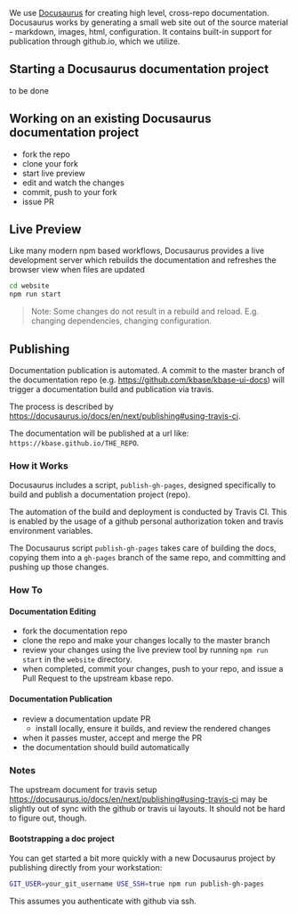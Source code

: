 ---
---

We use [Docusaurus](https://docusaurus.io) for creating high level, cross-repo documentation. Docusaurus works by generating a small web site out of the source material - markdown, images, html, configuration. It contains built-in support for publication through github.io, which we utilize.

## Starting a Docusaurus documentation project

to be done

## Working on an existing Docusaurus documentation project

- fork the repo
- clone your fork
- start live preview
- edit and watch the changes
- commit, push to your fork
- issue PR

## Live Preview

Like many modern npm based workflows, Docusaurus provides a live development server which rebuilds the documentation and refreshes the browser view when files are updated

```bash
cd website
npm run start
```

> Note: Some changes do not result in a rebuild and reload. E.g. changing dependencies, changing configuration.

## Publishing

Documentation publication is automated. A commit to the master branch of the documentation repo (e.g. https://github.com/kbase/kbase-ui-docs) will trigger a documentation build and publication via travis.

The process is described by https://docusaurus.io/docs/en/next/publishing#using-travis-ci.

The documentation will be published at a url like: `https://kbase.github.io/THE_REPO`.

### How it Works

Docusaurus includes a script, `publish-gh-pages`, designed specifically to build and publish a documentation project (repo).

The automation of the build and deployment is conducted by Travis CI. This is enabled by the usage of a github personal authorization token and travis environment variables.

The Docusaurus script `publish-gh-pages` takes care of building the docs, copying them into a `gh-pages` branch of the same repo, and committing and pushing up those changes.

### How To

#### Documentation Editing

- fork the documentation repo
- clone the repo and make your changes locally to the master branch
- review your changes using the live preview tool by running `npm run start` in the `website` directory.
- when completed, commit your changes, push to your repo, and issue a Pull Request to the upstream kbase repo.

#### Documentation Publication

- review a documentation update PR
  - install locally, ensure it builds, and review the rendered changes
- when it passes muster, accept and merge the PR
- the documentation should build automatically

### Notes

The upstream document for travis setup https://docusaurus.io/docs/en/next/publishing#using-travis-ci may be slightly out of sync with the github or travis ui layouts. It should not be hard to figure out, though.

#### Bootstrapping a doc project

You can get started a bit more quickly with a new Docusaurus project by publishing directly from your workstation:

```bash
GIT_USER=your_git_username USE_SSH=true npm run publish-gh-pages
```

This assumes you authenticate with github via ssh.
